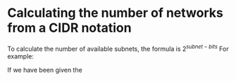 # Calculating the number of networks from a CIDR notation

To calculate the number of available subnets, the formula is $2^{subnet-bits}$
For example:

If we have been given the 